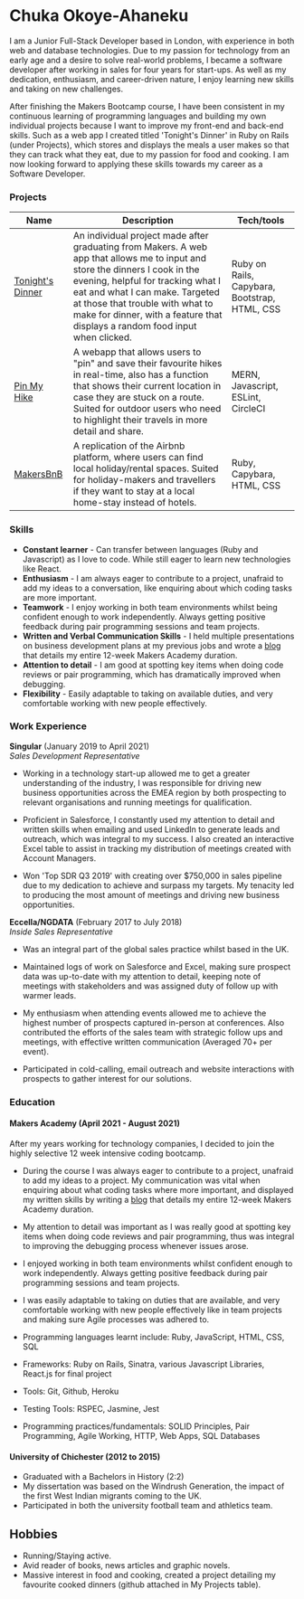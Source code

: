 # Chuka Okoye-Ahaneku

I am a Junior Full-Stack Developer based in London, with experience in both web and database technologies. Due to my passion for technology from an early age and a desire to solve real-world problems, I became a software developer after working in sales for four years for start-ups. As well as my dedication, enthusiasm, and career-driven nature, I enjoy learning new skills and taking on new challenges.

After finishing the Makers Bootcamp course, I have been consistent in my continuous learning of programming languages and building my own individual projects because I want to improve my front-end and back-end skills. Such as a web app I created titled 'Tonight's Dinner' in Ruby on Rails (under Projects), which stores and displays the meals a user makes so that they can track what they eat, due to my passion for food and cooking. I am now looking forward to applying these skills towards my career as a Software Developer.

### Projects
| Name                         | Description       | Tech/tools        |
| ---------------------------- | ----------------- | ----------------- |
| [Tonight's Dinner][5] | An individual project made after graduating from Makers. A web app that allows me to input and store the dinners I cook in the evening, helpful for tracking what I eat and what I can make. Targeted at those that trouble with what to make for dinner, with a feature that displays a random food input when clicked. | Ruby on Rails, Capybara, Bootstrap, HTML, CSS |
| [Pin My Hike][1] | A webapp that allows users to "pin" and save their favourite hikes in real-time, also has a function that shows their current location in case they are stuck on a route. Suited for outdoor users who need to highlight their travels in more detail and share. | MERN, Javascript, ESLint, CircleCI |
| [MakersBnB][3] | A replication of the Airbnb platform, where users can find local holiday/rental spaces. Suited for holiday-makers and travellers if they want to stay at a local home-stay instead of hotels.  | Ruby, Capybara, HTML, CSS |

### Skills
- **Constant learner** - Can transfer between languages (Ruby and Javascript) as I love to code. While still eager to learn new technologies like React.
- **Enthusiasm** - I am always eager to contribute to a project, unafraid to add my ideas to a conversation, like enquiring about which coding tasks are more important. 
- **Teamwork** - I enjoy working in both team environments whilst being confident enough to work independently. Always getting positive feedback during pair programming sessions and team projects.
- **Written and Verbal Communication Skills** - I held multiple presentations on business development plans at my previous jobs and wrote a [blog][4] that details my entire 12-week Makers Academy duration.
- **Attention to detail** - I am good at spotting key items when doing code reviews or pair programming, which has dramatically improved when debugging.
- **Flexibility** - Easily adaptable to taking on available duties, and very comfortable working with new people effectively.

### Work Experience

**Singular** (January 2019 to April 2021)  
*Sales Development Representative*
- Working in a technology start-up allowed me to get a greater understanding of the industry, I was responsible for driving new business opportunities across the EMEA region by both prospecting to relevant organisations and running meetings for qualification.

- Proficient in Salesforce, I constantly used my attention to detail and written skills when emailing and used LinkedIn to generate leads and outreach, which was integral to my success. I also created an interactive Excel table to assist in tracking my distribution of meetings created with Account Managers.

- Won 'Top SDR Q3 2019' with creating over $750,000 in sales pipeline due to my dedication to achieve and surpass my targets. My tenacity led to producing the most amount of meetings and driving new business opportunities.

**Eccella/NGDATA** (February 2017 to July 2018)  
*Inside Sales Representative*
- Was an integral part of the global sales practice whilst based in the UK. 
- Maintained logs of work on Salesforce and Excel, making sure prospect data was up-to-date with my attention to detail, keeping note of meetings with stakeholders and was assigned duty of follow up with warmer leads.
 
- My enthusiasm when attending events allowed me to achieve the highest number of prospects captured in-person at conferences. Also contributed the efforts of the sales team with strategic follow ups and meetings, with effective written communication (Averaged 70+ per event).

- Participated in cold-calling, email outreach and website interactions with prospects to gather interest for our solutions.
 
### Education

#### Makers Academy (April 2021 - August 2021)
After my years working for technology companies, I decided to join the highly selective 12 week intensive coding bootcamp. 
- During the course I was always eager to contribute to a project, unafraid to add my ideas to a project. My communication was vital when enquiring about what coding tasks where more important, and displayed my written skills by writing a [blog][4] that details my entire 12-week Makers Academy duration.
- My attention to detail was important as I was really good at spotting key items when doing code reviews and pair programming, thus was integral to improving the debugging process whenever issues arose.
-  I enjoyed working in both team environments whilst confident enough to work independently. Always getting positive feedback during pair programming sessions and team projects.

- I was easily adaptable to taking on duties that are available, and very comfortable working with new people effectively like in team projects and making sure Agile processes was adhered to.
- Programming languages learnt include: Ruby, JavaScript, HTML, CSS, SQL
- Frameworks: Ruby on Rails, Sinatra, various Javascript Libraries, React.js for final project
- Tools: Git, Github, Heroku
- Testing Tools: RSPEC, Jasmine, Jest
- Programming practices/fundamentals: SOLID Principles, Pair Programming, Agile Working, HTTP, Web Apps, SQL Databases

#### University of Chichester (2012 to 2015)
- Graduated with a Bachelors in History (2:2)
- My dissertation was based on the Windrush Generation, the impact of the first West Indian migrants coming to the UK.
- Participated in both the university football team and athletics team.

## Hobbies
- Running/Staying active.
- Avid reader of books, news articles and graphic novels.
- Massive interest in food and cooking, created a project detailing my favourite cooked dinners (github attached in My Projects table).

[1]: https://github.com/frank-mck/pin-my-hike
[2]: https://github.com/Ashley-Slaney/acebook-smells-like-team-spirit
[3]: https://github.com/frank-mck/MakerBnB
[4]: https://chukaokoye93.medium.com/
[5]: https://github.com/coo990/tonights-dinner


